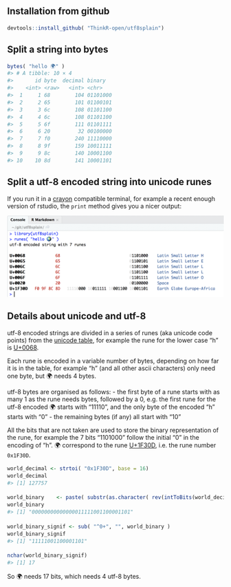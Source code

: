 
## Installation from github

``` r
devtools::install_github( "ThinkR-open/utf8splain")
```

## Split a string into bytes

``` r
bytes( "hello 🌍" )
#> # A tibble: 10 × 4
#>       id byte  decimal binary  
#>    <int> <raw>   <int> <chr>   
#>  1     1 68        104 01101000
#>  2     2 65        101 01100101
#>  3     3 6c        108 01101100
#>  4     4 6c        108 01101100
#>  5     5 6f        111 01101111
#>  6     6 20         32 00100000
#>  7     7 f0        240 11110000
#>  8     8 9f        159 10011111
#>  9     9 8c        140 10001100
#> 10    10 8d        141 10001101
```

## Split a utf-8 encoded string into unicode runes

If you run it in a [crayon](https://github.com/r-lib/crayon) compatible
terminal, for example a recent enough version of rstudio, the `print`
method gives you a nicer output:

![](img/runes-crayon.png)

## Details about unicode and utf-8

utf-8 encoded strings are divided in a series of runes (aka unicode code
points) from the [unicode table](https://symbl.cc/en/unicode/table/),
for example the rune for the lower case “h” is
[U+0068](https://symbl.cc/en/unicode/table/#0068).

Each rune is encoded in a variable number of bytes, depending on how far
it is in the table, for example “h” (and all other ascii characters)
only need one byte, but 🌍 needs 4 bytes.

utf-8 bytes are organised as follows: - the first byte of a rune starts
with as many 1 as the rune needs bytes, followed by a 0, e.g. the first
rune for the utf-8 encoded 🌍 starts with “11110”, and the only byte of
the encoded “h” starts with “0” - the remaining bytes (if any) all start
with “10”

All the bits that are not taken are used to store the binary
representation of the rune, for example the 7 bits “1101000” follow the
initial “0” in the encoding of “h”. 🌍 correspond to the rune
[U+1F30D](https://symbl.cc/en/unicode/table/#1F30D), i.e. the rune
number `0x1F30D`.

``` r
world_decimal <- strtoi( "0x1F30D", base = 16)
world_decimal
#> [1] 127757

world_binary    <- paste( substr(as.character( rev(intToBits(world_decimal)) ), 2, 2 ), collapse = "" )
world_binary
#> [1] "00000000000000011111001100001101"

world_binary_signif <- sub( "^0+", "", world_binary )
world_binary_signif
#> [1] "11111001100001101"

nchar(world_binary_signif)
#> [1] 17
```

So 🌍 needs 17 bits, which needs 4 utf-8 bytes.
